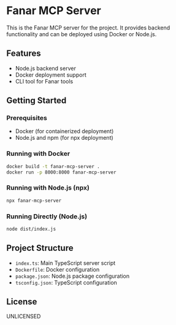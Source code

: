 # Fanar MCP Server

This is the Fanar MCP server for the project. It provides backend functionality and can be deployed using Docker or Node.js.

## Features
- Node.js backend server
- Docker deployment support
- CLI tool for Fanar tools

## Getting Started

### Prerequisites
- Docker (for containerized deployment)
- Node.js and npm (for npx deployment)

### Running with Docker
```sh
docker build -t fanar-mcp-server .
docker run -p 8000:8000 fanar-mcp-server
```

### Running with Node.js (npx)
```sh
npx fanar-mcp-server
```

### Running Directly (Node.js)
```sh
node dist/index.js
```

## Project Structure
- `index.ts`: Main TypeScript server script
- `Dockerfile`: Docker configuration
- `package.json`: Node.js package configuration
- `tsconfig.json`: TypeScript configuration

## License
UNLICENSED